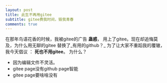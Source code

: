 ```yaml
---
layout: post
title: 此生不再用gitee
subtitle: gitee费我时间，毁我青春
comments: true
---
```

在那年鸟语花香的时候，我被gitee的广告 **蛊惑**，
用上了gitee。现在却追悔莫及，为什么用无聊的gitee
替换了_有用的github？_
为了让大家不重蹈我的覆辙，我今天倡议
： **死也不用gitee**。
为什么？
- 因为编辑文件不灵活。
- gitee page没有github page智能
- gitee page要啥啥没有
